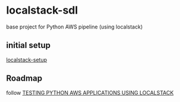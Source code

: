 # localstack-sdl

base project for Python AWS pipeline (using localstack)

## initial setup

[localstack-setup](docs/localstack-minimal.md)

## Roadmap

follow [TESTING PYTHON AWS APPLICATIONS USING LOCALSTACK](https://hands-on.cloud/testing-python-aws-applications-using-localstack/#h-connect-to-localstack-services-using-boto3)